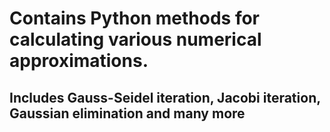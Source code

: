 # Contains Python methods for calculating various numerical approximations.
## Includes Gauss-Seidel iteration, Jacobi iteration, Gaussian elimination and many more
